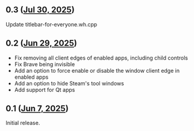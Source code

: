 ## 0.3 ([Jul 30, 2025](https://github.com/ramensoftware/windhawk-mods/blob/4a6151a8462eef90cdc6b356a5e8b76e4e9abbee/mods/titlebar-for-everyone.wh.cpp))

Update titlebar-for-everyone.wh.cpp

## 0.2 ([Jun 29, 2025](https://github.com/ramensoftware/windhawk-mods/blob/c013224f458297a3e51bacd1d096f00a3acc6fec/mods/titlebar-for-everyone.wh.cpp))

* Fix removing all client edges of enabled apps, including child controls
* Fix Brave being invisible
* Add an option to force enable or disable the window client edge in enabled apps
* Add an option to hide Steam's tool windows
* Add support for Qt apps

## 0.1 ([Jun 7, 2025](https://github.com/ramensoftware/windhawk-mods/blob/e5a2544f6e7d9b999509256d7f6a2ce7c3527501/mods/titlebar-for-everyone.wh.cpp))

Initial release.
